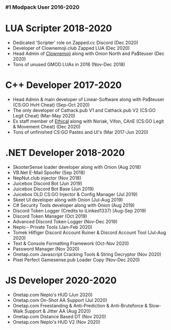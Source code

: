 ### #1 Modpack User 2016-2020

# LUA Scripter 2018-2020 
- Dedicated 'Scripter' role on Zapped.cc Discord (Dec 2020)
- Developer of Clownemoji.club Zapped LUA (Dec 2020)
- Head Admin of [Clownemoji](https://clownemoji.club) along with Onion North and Pa$teuser (Dec 2020)
- Tons of unused GMOD LUAs in 2018 (Nov-Dec 2018)

# C++ Developer 2017-2020
- Head Admin & main developer of Linear-Software along with Pa$teuser (CS:GO HvH Cheat) (Sep-Oct 2020)
- The only developer of Cathack.pub V1 and Cathack.pub V2 (CS:GO Legit Cheat) (Mar-May 2020)
- Ex staff member of [Ethical](https://noriak.eu) along with Noriak, Vifon, CAnE (CS:GO Legit & Movement Cheat) (Dec 2020)
- Tons of unfinished CS:GO Pastes and UI's (Mar 2017-Jun 2020)

# .NET Developer 2018-2020
- SkooterSense loader developer along with Onion (Aug 2018)
- VB.Net E-Mail Spoofer (Sep 2018)
- NepNut.club injector (Nov 2018)
- Juicebox Discord Bot (Jun 2019)
- Juicebox Discord Bot Base (Jun 2019)
- Juicebox OLD CS:GO Injector & Config Manager (Jul 2019)
- Skeet UI developer along with Onion (Jul-Aug 2019)
- C# Security Tools developer along with Onion (Aug 2019)
- Discord Token Logger (Credits to iLinked1337) (Aug-Sep 2019)
- Discord Token Manager (Oct 2019)
- Advanced Discord Token Logger (Nov-Dec 2019)
- Neplo - Private Tools (Jan-Feb 2020)
- Tomek Hilfiger Discord Account Ruiner & Discord Account Tool (Jul-Aug 2020)
- Text & Console Formatting Framework (Oct-Nov 2020)
- Password Manager (Nov 2020)
- Onetap.com Javascript Cracking Tools & String Decryptor (Nov 2020)
- Pixel Perfect Gamesense.pub Loader Copy (Nov-Dec 2020)

# JS Developer 2020-2020
- Onetap.com Neplo's HUD (Jun 2020)
- Onetap.com On-Shot AA Support (Jul 2020)
- Onetap.com Freestanding & Anti-Prediction & Anti-Bruteforce & Slow-Walk Support & Jitter AA (Aug 2020)
- Onetap.com Distance Based DT (Nov 2020)
- Onetap.com Neplo's HUD V2 (Nov 2020)

